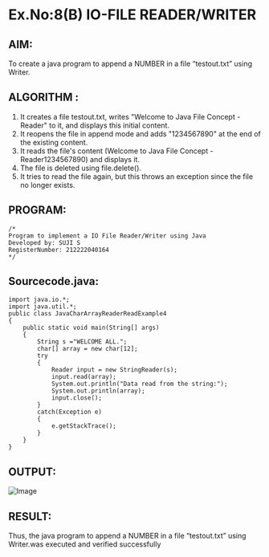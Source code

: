# Ex.No:8(B) IO-FILE READER/WRITER
## AIM:
To create a java program to append a NUMBER in a file “testout.txt” using Writer.


## ALGORITHM :
1.	It creates a file testout.txt, writes "Welcome to Java File Concept -Reader" to it, and displays this initial content.
2.	It reopens the file in append mode and adds "1234567890" at the end of the existing content.
3.	It reads the file's content (Welcome to Java File Concept -Reader1234567890) and displays it.
4.	The file is deleted using file.delete().
5.	It tries to read the file again, but this throws an exception since the file no longer exists.




## PROGRAM:
 ```
/*
Program to implement a IO File Reader/Writer using Java
Developed by: SUJI S
RegisterNumber: 212222040164 
*/
```

## Sourcecode.java:

```
import java.io.*;  
import java.util.*;
public class JavaCharArrayReaderReadExample4 
{  
    public static void main(String[] args)
    {
        String s ="WELCOME ALL.";
        char[] array = new char[12];
        try
        {
            Reader input = new StringReader(s);
            input.read(array);
            System.out.println("Data read from the string:");
            System.out.println(array);
            input.close();
        }
        catch(Exception e)
        {
            e.getStackTrace();
        }
    }
}
```





## OUTPUT:

![Image](https://github.com/user-attachments/assets/80185aa2-f9e4-45ea-934b-5750f7ecb126)
## RESULT:
Thus, the java program to append a NUMBER in a file “testout.txt” using Writer.was executed and verified successfully



